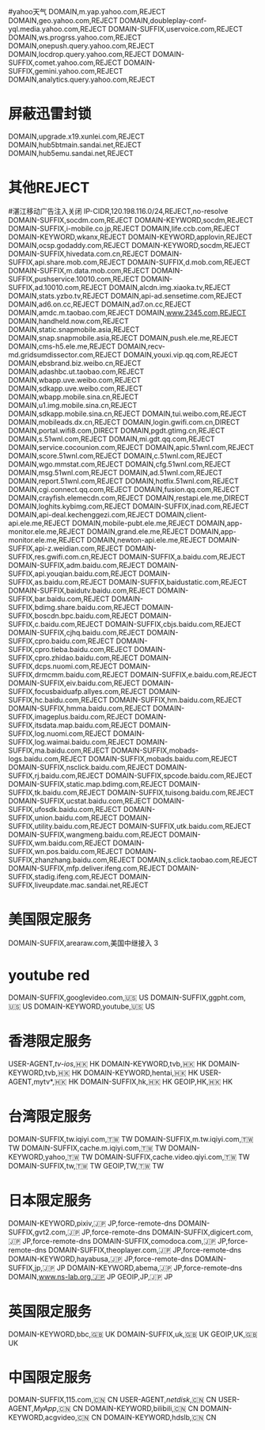 #yahoo天气
DOMAIN,m.yap.yahoo.com,REJECT
DOMAIN,geo.yahoo.com,REJECT
DOMAIN,doubleplay-conf-yql.media.yahoo.com,REJECT
DOMAIN-SUFFIX,uservoice.com,REJECT
DOMAIN,ws.progrss.yahoo.com,REJECT
DOMAIN,onepush.query.yahoo.com,REJECT
DOMAIN,locdrop.query.yahoo.com,REJECT
DOMAIN-SUFFIX,comet.yahoo.com,REJECT
DOMAIN-SUFFIX,gemini.yahoo.com,REJECT
DOMAIN,analytics.query.yahoo.com,REJECT
# 屏蔽迅雷封锁
DOMAIN,upgrade.x19.xunlei.com,REJECT
DOMAIN,hub5btmain.sandai.net,REJECT
DOMAIN,hub5emu.sandai.net,REJECT
# 其他REJECT
#湛江移动广告注入关闭
IP-CIDR,120.198.116.0/24,REJECT,no-resolve
DOMAIN-SUFFIX,socdm.com,REJECT
DOMAIN-KEYWORD,socdm,REJECT
DOMAIN-SUFFIX,i-mobile.co.jp,REJECT
DOMAIN,life.ccb.com,REJECT
DOMAIN-KEYWORD,wkanx,REJECT
DOMAIN-KEYWORD,applovin,REJECT
DOMAIN,ocsp.godaddy.com,REJECT
DOMAIN-KEYWORD,socdm,REJECT
DOMAIN-SUFFIX,hivedata.com.cn,REJECT
DOMAIN-SUFFIX,api.share.mob.com,REJECT
DOMAIN-SUFFIX,d.mob.com,REJECT
DOMAIN-SUFFIX,m.data.mob.com,REJECT
DOMAIN-SUFFIX,pushservice.10010.com,REJECT
DOMAIN-SUFFIX,ad.10010.com,REJECT
DOMAIN,alcdn.img.xiaoka.tv,REJECT
DOMAIN,stats.yzbo.tv,REJECT
DOMAIN,api-ad.sensetime.com,REJECT
DOMAIN,ad6.on.cc,REJECT
DOMAIN,ad7.on.cc,REJECT
DOMAIN,amdc.m.taobao.com,REJECT
DOMAIN,www.2345.com,REJECT
DOMAIN,handheld.now.com,REJECT
DOMAIN,static.snapmobile.asia,REJECT
DOMAIN,snap.snapmobile.asia,REJECT
DOMAIN,push.ele.me,REJECT
DOMAIN,cms-h5.ele.me,REJECT
DOMAIN,recv-md.gridsumdissector.com,REJECT
DOMAIN,youxi.vip.qq.com,REJECT
DOMAIN,ebsbrand.biz.weibo.cn,REJECT
DOMAIN,adashbc.ut.taobao.com,REJECT
DOMAIN,wbapp.uve.weibo.com,REJECT
DOMAIN,sdkapp.uve.weibo.com,REJECT
DOMAIN,wbapp.mobile.sina.cn,REJECT
DOMAIN,u1.img.mobile.sina.cn,REJECT
DOMAIN,sdkapp.mobile.sina.cn,REJECT
DOMAIN,tui.weibo.com,REJECT
DOMAIN,mobileads.dx.cn,REJECT
DOMAIN,login.gwifi.com.cn,DIRECT
DOMAIN,portal.wifi8.com,DIRECT
DOMAIN,pgdt.gtimg.cn,REJECT
DOMAIN,s.51wnl.com,REJECT
DOMAIN,mi.gdt.qq.com,REJECT
DOMAIN,service.cocounion.com,REJECT
DOMAIN,apic.51wnl.com,REJECT
DOMAIN,score.51wnl.com,REJECT
DOMAIN,c.51wnl.com,REJECT
DOMAIN,wgo.mmstat.com,REJECT
DOMAIN,cfg.51wnl.com,REJECT
DOMAIN,msg.51wnl.com,REJECT
DOMAIN,ad.51wnl.com,REJECT
DOMAIN,report.51wnl.com,REJECT
DOMAIN,hotfix.51wnl.com,REJECT
DOMAIN,cgi.connect.qq.com,REJECT
DOMAIN,fusion.qq.com,REJECT
DOMAIN,crayfish.elemecdn.com,REJECT
DOMAIN,restapi.ele.me,DIRECT
DOMAIN,loghits.kybimg.com,REJECT
DOMAIN-SUFFIX,inad.com,REJECT
DOMAIN,api-deal.kechenggezi.com,REJECT
DOMAIN,client-api.ele.me,REJECT
DOMAIN,mobile-pubt.ele.me,REJECT
DOMAIN,app-monitor.ele.me,REJECT
DOMAIN,grand.ele.me,REJECT
DOMAIN,app-monitor.ele.me,REJECT
DOMAIN,newton-api.ele.me,REJECT
DOMAIN-SUFFIX,api-z.weidian.com,REJECT
DOMAIN-SUFFIX,res.gwifi.com.cn,REJECT
DOMAIN-SUFFIX,a.baidu.com,REJECT
DOMAIN-SUFFIX,adm.baidu.com,REJECT
DOMAIN-SUFFIX,api.youqian.baidu.com,REJECT
DOMAIN-SUFFIX,as.baidu.com,REJECT
DOMAIN-SUFFIX,baidustatic.com,REJECT
DOMAIN-SUFFIX,baidutv.baidu.com,REJECT
DOMAIN-SUFFIX,bar.baidu.com,REJECT
DOMAIN-SUFFIX,bdimg.share.baidu.com,REJECT
DOMAIN-SUFFIX,boscdn.bpc.baidu.com,REJECT
DOMAIN-SUFFIX,c.baidu.com,REJECT
DOMAIN-SUFFIX,cbjs.baidu.com,REJECT
DOMAIN-SUFFIX,cjhq.baidu.com,REJECT
DOMAIN-SUFFIX,cpro.baidu.com,REJECT
DOMAIN-SUFFIX,cpro.tieba.baidu.com,REJECT
DOMAIN-SUFFIX,cpro.zhidao.baidu.com,REJECT
DOMAIN-SUFFIX,dcps.nuomi.com,REJECT
DOMAIN-SUFFIX,drmcmm.baidu.com,REJECT
DOMAIN-SUFFIX,e.baidu.com,REJECT
DOMAIN-SUFFIX,eiv.baidu.com,REJECT
DOMAIN-SUFFIX,focusbaiduafp.allyes.com,REJECT
DOMAIN-SUFFIX,hc.baidu.com,REJECT
DOMAIN-SUFFIX,hm.baidu.com,REJECT
DOMAIN-SUFFIX,hmma.baidu.com,REJECT
DOMAIN-SUFFIX,imageplus.baidu.com,REJECT
DOMAIN-SUFFIX,itsdata.map.baidu.com,REJECT
DOMAIN-SUFFIX,log.nuomi.com,REJECT
DOMAIN-SUFFIX,log.waimai.baidu.com,REJECT
DOMAIN-SUFFIX,ma.baidu.com,REJECT
DOMAIN-SUFFIX,mobads-logs.baidu.com,REJECT
DOMAIN-SUFFIX,mobads.baidu.com,REJECT
DOMAIN-SUFFIX,nsclick.baidu.com,REJECT
DOMAIN-SUFFIX,rj.baidu.com,REJECT
DOMAIN-SUFFIX,spcode.baidu.com,REJECT
DOMAIN-SUFFIX,static.map.bdimg.com,REJECT
DOMAIN-SUFFIX,tk.baidu.com,REJECT
DOMAIN-SUFFIX,tuisong.baidu.com,REJECT
DOMAIN-SUFFIX,ucstat.baidu.com,REJECT
DOMAIN-SUFFIX,ufosdk.baidu.com,REJECT
DOMAIN-SUFFIX,union.baidu.com,REJECT
DOMAIN-SUFFIX,utility.baidu.com,REJECT
DOMAIN-SUFFIX,utk.baidu.com,REJECT
DOMAIN-SUFFIX,wangmeng.baidu.com,REJECT
DOMAIN-SUFFIX,wm.baidu.com,REJECT
DOMAIN-SUFFIX,wn.pos.baidu.com,REJECT
DOMAIN-SUFFIX,zhanzhang.baidu.com,REJECT
DOMAIN,s.click.taobao.com,REJECT
DOMAIN-SUFFIX,mfp.deliver.ifeng.com,REJECT
DOMAIN-SUFFIX,stadig.ifeng.com,REJECT
DOMAIN-SUFFIX,liveupdate.mac.sandai.net,REJECT

# 美国限定服务
DOMAIN-SUFFIX,arearaw.com,美国中继接入 3
# youtube red
DOMAIN-SUFFIX,googlevideo.com,🇺🇸 US
DOMAIN-SUFFIX,ggpht.com,🇺🇸 US
DOMAIN-KEYWORD,youtube,🇺🇸 US
# 香港限定服务
USER-AGENT,*tv-ios*,🇭🇰 HK
DOMAIN-KEYWORD,tvb,🇭🇰 HK
DOMAIN-KEYWORD,tvb,🇭🇰 HK
DOMAIN-KEYWORD,hentai,🇭🇰 HK
USER-AGENT,mytv*,🇭🇰 HK
DOMAIN-SUFFIX,hk,🇭🇰 HK
GEOIP,HK,🇭🇰 HK
# 台湾限定服务
DOMAIN-SUFFIX,tw.iqiyi.com,🇹🇼 TW
DOMAIN-SUFFIX,m.tw.iqiyi.com,🇹🇼 TW
DOMAIN-SUFFIX,cache.m.iqiyi.com,🇹🇼 TW
DOMAIN-KEYWORD,yahoo,🇹🇼 TW
DOMAIN-SUFFIX,cache.video.qiyi.com,🇹🇼 TW
DOMAIN-SUFFIX,tw,🇹🇼 TW
GEOIP,TW,🇹🇼 TW
# 日本限定服务
DOMAIN-KEYWORD,pixiv,🇯🇵 JP,force-remote-dns
DOMAIN-SUFFIX,gvt2.com,🇯🇵 JP,force-remote-dns
DOMAIN-SUFFIX,digicert.com,🇯🇵 JP,force-remote-dns
DOMAIN-SUFFIX,comodoca.com,🇯🇵 JP,force-remote-dns
DOMAIN-SUFFIX,theoplayer.com,🇯🇵 JP,force-remote-dns
DOMAIN-KEYWORD,hayabusa,🇯🇵 JP,force-remote-dns
DOMAIN-SUFFIX,jp,🇯🇵 JP
DOMAIN-KEYWORD,abema,🇯🇵 JP,force-remote-dns
DOMAIN,www.ns-lab.org,🇯🇵 JP
GEOIP,JP,🇯🇵 JP
# 英国限定服务
DOMAIN-KEYWORD,bbc,🇬🇧 UK
DOMAIN-SUFFIX,uk,🇬🇧 UK
GEOIP,UK,🇬🇧 UK
# 中国限定服务
DOMAIN-SUFFIX,115.com,🇨🇳 CN
USER-AGENT,*netdisk*,🇨🇳 CN
USER-AGENT,*MyApp*,🇨🇳 CN
DOMAIN-KEYWORD,bilibili,🇨🇳 CN
DOMAIN-KEYWORD,acgvideo,🇨🇳 CN
DOMAIN-KEYWORD,hdslb,🇨🇳 CN

